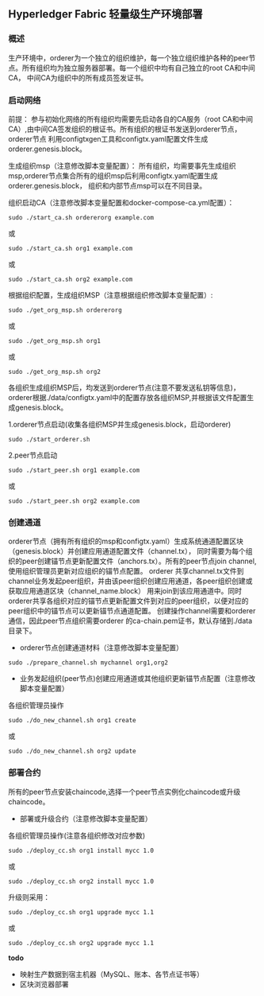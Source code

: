 
## Hyperledger Fabric 轻量级生产环境部署
### 概述
生产环境中，orderer为一个独立的组织维护，每一个独立组织维护各种的peer节点。所有组织均为独立服务器部署。每一个组织中均有自己独立的root CA和中间CA，
中间CA为组织中的所有成员签发证书。

### 启动网络
前提：
参与初始化网络的所有组织均需要先启动各自的CA服务（root CA和中间CA）,由中间CA签发组织的根证书。所有组织的根证书发送到orderer节点，orderer节点
利用configtxgen工具和configtx.yaml配置文件生成orderer.genesis.block。

生成组织msp（注意修改脚本变量配置）：
所有组织，均需要事先生成组织msp,orderer节点集合所有的组织msp后利用configtx.yaml配置生成orderer.genesis.block，
组织和内部节点msp可以在不同目录。


组织启动CA（注意修改脚本变量配置和docker-compose-ca.yml配置）：
```
sudo ./start_ca.sh ordererorg example.com
```
或
```
sudo ./start_ca.sh org1 example.com
```
或
```
sudo ./start_ca.sh org2 example.com
```

根据组织配置，生成组织MSP（注意根据组织修改脚本变量配置）:
```
sudo ./get_org_msp.sh ordererorg
```
或
```
sudo ./get_org_msp.sh org1
```
或
```
sudo ./get_org_msp.sh org2
```

各组织生成组织MSP后，均发送到orderer节点(注意不要发送私钥等信息)，orderer根据./data/configtx.yaml中的配置存放各组织MSP,并根据该文件配置生成genesis.block。

1.orderer节点启动(收集各组织MSP并生成genesis.block，启动orderer)
```
sudo ./start_orderer.sh
```

2.peer节点启动
```
sudo ./start_peer.sh org1 example.com
```
或
```
sudo ./start_peer.sh org2 example.com
```
### 创建通道
orderer节点（拥有所有组织的msp和configtx.yaml）生成系统通道配置区块（genesis.block）并创建应用通道配置文件（channel.tx），
同时需要为每个组织的peer创建锚节点更新配置文件（anchors.tx）。所有的peer节点join channel,使用组织管理员更新对应组织的锚节点配置。
orderer 共享channel.tx文件到channel业务发起peer组织，并由该peer组织创建应用通道，各peer组织创建或获取应用通道区块（channel_name.block）
用来join到该应用通道中。同时orderer共享各组织对应的锚节点更新配置文件到对应的peer组织，以便对应的peer组织中的锚节点可以更新锚节点通道配置。
创建操作channel需要和orderer通信，因此peer节点组织需要orderer 的ca-chain.pem证书，默认存储到./data目录下。

- orderer节点创建通道材料（注意修改脚本变量配置）

```
sudo ./prepare_channel.sh mychannel org1,org2
```

- 业务发起组织(peer节点)创建应用通道或其他组织更新锚节点配置（注意修改脚本变量配置）

各组织管理员操作
```
sudo ./do_new_channel.sh org1 create
```
或
```
sudo ./do_new_channel.sh org2 update
```

### 部署合约
所有的peer节点安装chaincode,选择一个peer节点实例化chaincode或升级chaincode。
- 部署或升级合约（注意修改脚本变量配置）

各组织管理员操作(注意各组织修改对应参数)
``` 
sudo ./deploy_cc.sh org1 install mycc 1.0
```
或
``` 
sudo ./deploy_cc.sh org2 install mycc 1.0
```

升级则采用：
``` 
sudo ./deploy_cc.sh org1 upgrade mycc 1.1
``` 
或
``` 
sudo ./deploy_cc.sh org2 upgrade mycc 1.1
``` 

**todo** 
 - 映射生产数据到宿主机器（MySQL、账本、各节点证书等）
 - 区块浏览器部署

